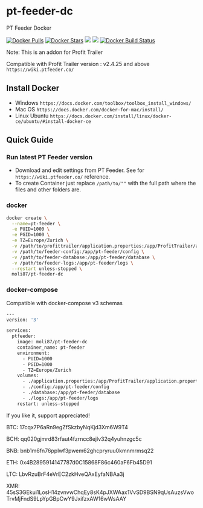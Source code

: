 # pt-feeder-dc

PT Feeder Docker

[![Docker Pulls](https://img.shields.io/docker/pulls/moli87/pt-feeder-dc.svg?label=pulls&logo=docker&logoColor=FFFFFF)](https://hub.docker.com/r/moli87/pt-feeder-dc/)
[![Docker Stars](https://img.shields.io/docker/stars/moli87/pt-feeder-dc.svg?label=stars&logo=docker&logoColor=FFFFFF)](https://hub.docker.com/r/moli87/pt-feeder-dc/)
[![](https://images.microbadger.com/badges/image/moli87/pt-feeder-dc.svg)](https://microbadger.com/images/moli87/pt-feeder-dc/ "Get your own image badge on microbadger.com")
[![](https://images.microbadger.com/badges/version/moli87/pt-feeder-dc.svg)](https://microbadger.com/images/moli87/pt-feeder-dc/ "Get your own version badge on microbadger.com")
[![Docker Build Status](https://img.shields.io/docker/cloud/build/moli87/pt-feeder-dc.svg?label=build&logo=docker&logoColor=FFFFFF)](https://hub.docker.com/r/moli87/pt-feeder-dc/)

Note: This is an addon for Profit Trailer

Compatible with Profit Trailer version : v2.4.25 and above
`https://wiki.ptfeeder.co/`

## Install Docker

- Windows `https://docs.docker.com/toolbox/toolbox_install_windows/`
- Mac OS `https://docs.docker.com/docker-for-mac/install/`
- Linux Ubuntu `https://docs.docker.com/install/linux/docker-ce/ubuntu/#install-docker-ce`

## Quick Guide

### Run latest PT Feeder version

- Download and edit settings from PT Feeder. See for `https://wiki.ptfeeder.co/` reference.
- To create Container just replace `/path/to/""` with the full path where the files and other folders are.

### docker

```bash
docker create \
  --name=pt-feeder \
  -e PUID=1000 \
  -e PGID=1000 \
  -e TZ=Europe/Zurich \
  -v /path/to/profittrailer/application.properties:/app/ProfitTrailer/application.properties \
  -v /path/to/feeder-config:/app/pt-feeder/config \
  -v /path/to/feeder-database:/app/pt-feeder/database \
  -v /path/to/feeder-logs:/app/pt-feeder/logs \
  --restart unless-stopped \
  moli87/pt-feeder-dc
```

### docker-compose

Compatible with docker-compose v3 schemas

```bash
---
version: '3'

services:
  ptfeeder:
    image: moli87/pt-feeder-dc
    container_name: pt-feeder
    environment:
      - PUID=1000
      - PGID=1000
      - TZ=Europe/Zurich
    volumes:
      - ./application.properties:/app/ProfitTrailer/application.properties
      - ./config:/app/pt-feeder/config
      - ./database:/app/pt-feeder/database
      - ./logs:/app/pt-feeder/logs
    restart: unless-stopped
```
If you like it, support appreciated!

BTC: 17cqx7P6aRn9egZfSkzbyNqKjd3Xm6W9T4

BCH: qq020gjmrd83rfaut4fzrncc8ejlv32q4yuhnzgc5c

BNB: bnb1m6fn76pplwf3pwem62ghcpryruu0kmnmrmsq22

ETH: 0x4B2895914147787d0C15868F86c460aF6Fb45D91

LTC: LbvRzuBrF4eVrEC2zkHveQAxEyfaNBAa3j

XMR: 45sS3GEkui1LosH14zvnvwChqEy8sK4pJXWAax1VvSD9BSN9qUsAuzsVwoTrvMjFndS9LpYpGBpCwY9JxifzxAW16wWsAAY
